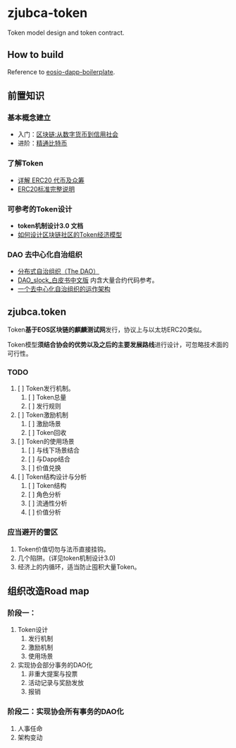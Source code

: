 # zjubca-token
Token model design and token contract.

## How to build
Reference to [eosio-dapp-boilerplate](https://github.com/Blockchain-zju/eosio-dapp-boilerplate).

## 前置知识

### 基本概念建立

- 入门：[区块链:从数字货币到信用社会](https://read.douban.com/ebook/24123244/)
- 进阶：[精通比特币](http://book.8btc.com/books/6/masterbitcoin2cn/_book/)

### 了解Token

- [详解 ERC20 代币及众筹](https://juejin.im/post/5b2359c651882574d73c6dfe)
- [ERC20标准完整说明](https://blog.csdn.net/diandianxiyu_geek/article/details/78082551)

### 可参考的Token设计

- **token机制设计3.0 文档**
- [如何设计区块链社区的Token经济模型](http://www.chaindd.com/3070117.html)

### DAO 去中心化自治组织

- [分布式自治组织（The DAO）](http://www.woshipm.com/blockchain/952552.html)
- [DAO_slock_白皮书中文版](https://ethfans.org/posts/the-dao-whitepaper) 内含大量合约代码参考。
- [一个去中心化自治组织的运作架构](https://ethfans.org/topics/52)

## zjubca.token

Token**基于EOS区块链的麒麟测试网**发行，协议上与以太坊ERC20类似。

Token模型**须结合协会的优势以及之后的主要发展路线**进行设计，可忽略技术面的可行性。

### TODO
1. [ ] Token发行机制。
   1. [ ] Token总量
   2. [ ] 发行规则
2. [ ] Token激励机制
   1. [ ] 激励场景
   2. [ ] Token回收
3. [ ] Token的使用场景
   1. [ ] 与线下场景结合
   2. [ ] 与Dapp结合
   3. [ ] 价值兑换
4. [ ] Token结构设计与分析
   1. [ ] Token结构
   2. [ ] 角色分析
   3. [ ] 流通性分析
   4. [ ] 价值分析

### 应当避开的雷区

1. Token价值切勿与法币直接挂钩。
2. 几个陷阱。(详见token机制设计3.0)
3. 经济上的内循环，适当防止囤积大量Token。

## 组织改造Road map

### 阶段一：

1. Token设计
   1. 发行机制
   2. 激励机制
   3. 使用场景
2. 实现协会部分事务的DAO化
   1. 非重大提案与投票
   2. 活动记录与奖励发放
   3. 报销

### 阶段二：实现协会所有事务的DAO化

1. 人事任命
2. 架构变动
